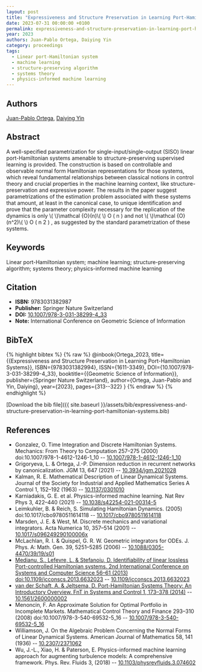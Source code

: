 ```yaml
---
layout: post
title: "Expressiveness and Structure Preservation in Learning Port-Hamiltonian Systems"
date: 2023-07-31 00:00:00 +0100
permalink: expressiveness-and-structure-preservation-in-learning-port-hamiltonian-systems
year: 2023
authors: Juan-Pablo Ortega, Daiying Yin
category: proceedings
tags:
  - Linear port-Hamiltonian system
  - machine learning
  - structure-preserving algorithm
  - systems theory
  - physics-informed machine learning
---
```

 
## Authors
[Juan-Pablo Ortega](authors/juan-pablo-ortega), [Daiying Yin](authors/daiying-yin)
 
## Abstract
A well-specified parametrization for single-input/single-output (SISO) linear port-Hamiltonian systems amenable to structure-preserving supervised learning is provided. The construction is based on controllable and observable normal form Hamiltonian representations for those systems, which reveal fundamental relationships between classical notions in control theory and crucial properties in the machine learning context, like structure-preservation and expressive power. The results in the paper suggest parametrizations of the estimation problem associated with these systems that amount, at least in the canonical case, to unique identification and prove that the parameter complexity necessary for the replication of the dynamics is only \\(  \\)\mathcal {O}(n)\\(  \\) O ( n ) and not \\(  \\)\mathcal {O}(n^2)\\(  \\) O ( n 2 ) , as suggested by the standard parametrization of these systems.
 
## Keywords
Linear port-Hamiltonian system; machine learning; structure-preserving algorithm; systems theory; physics-informed machine learning
 
## Citation
- **ISBN:** 9783031382987
- **Publisher:** Springer Nature Switzerland
- **DOI:** [10.1007/978-3-031-38299-4_33](https://doi.org/10.1007/978-3-031-38299-4_33)
- **Note:** International Conference on Geometric Science of Information
 
## BibTeX
{% highlight bibtex %}
{% raw %}
@inbook{Ortega_2023,
  title={{Expressiveness and Structure Preservation in Learning Port-Hamiltonian Systems}},
  ISBN={9783031382994},
  ISSN={1611-3349},
  DOI={10.1007/978-3-031-38299-4_33},
  booktitle={{Geometric Science of Information}},
  publisher={Springer Nature Switzerland},
  author={Ortega, Juan-Pablo and Yin, Daiying},
  year={2023},
  pages={313--322}
}
{% endraw %}
{% endhighlight %}
 
[Download the bib file]({{ site.baseurl }}/assets/bib/expressiveness-and-structure-preservation-in-learning-port-hamiltonian-systems.bib)
 
## References
- Gonzalez, O. Time Integration and Discrete Hamiltonian Systems. Mechanics: From Theory to Computation 257–275 (2000) doi:10.1007/978-1-4612-1246-1_10 -- [10.1007/978-1-4612-1246-1_10](https://doi.org/10.1007/978-1-4612-1246-1_10)
- Grigoryeva, L. & Ortega, J.-P. Dimension reduction in recurrent networks by canonicalization. JGM 13, 647 (2021) -- [10.3934/jgm.2021028](https://doi.org/10.3934/jgm.2021028)
- Kalman, R. E. Mathematical Description of Linear Dynamical Systems. Journal of the Society for Industrial and Applied Mathematics Series A Control 1, 152–192 (1963) -- [10.1137/0301010](https://doi.org/10.1137/0301010)
- Karniadakis, G. E. et al. Physics-informed machine learning. Nat Rev Phys 3, 422–440 (2021) -- [10.1038/s42254-021-00314-5](https://doi.org/10.1038/s42254-021-00314-5)
- Leimkuhler, B. & Reich, S. Simulating Hamiltonian Dynamics. (2005) doi:10.1017/cbo9780511614118 -- [10.1017/cbo9780511614118](https://doi.org/10.1017/cbo9780511614118)
- Marsden, J. E. & West, M. Discrete mechanics and variational integrators. Acta Numerica 10, 357–514 (2001) -- [10.1017/s096249290100006x](https://doi.org/10.1017/s096249290100006x)
- McLachlan, R. I. & Quispel, G. R. W. Geometric integrators for ODEs. J. Phys. A: Math. Gen. 39, 5251–5285 (2006) -- [10.1088/0305-4470/39/19/s01](https://doi.org/10.1088/0305-4470/39/19/s01)
- [Medianu, S., Lefevre, L. & Stefanoiu, D. Identifiability of linear lossless Port-controlled Hamiltonian systems. 2nd International Conference on Systems and Computer Science 56–61 (2013) doi:10.1109/icconscs.2013.6632023](identifiability-of-linear-lossless-port-controlled-hamiltonian-systems) -- [10.1109/icconscs.2013.6632023](https://doi.org/10.1109/icconscs.2013.6632023)
- [van der Schaft, A. & Jeltsema, D. Port-Hamiltonian Systems Theory: An Introductory Overview. FnT in Systems and Control 1, 173–378 (2014)](port-hamiltonian-systems-theory-an-introductory-overview) -- [10.1561/2600000002](https://doi.org/10.1561/2600000002)
- Menoncin, F. An Approximate Solution for Optimal Portfolio in Incomplete Markets. Mathematical Control Theory and Finance 293–310 (2008) doi:10.1007/978-3-540-69532-5_16 -- [10.1007/978-3-540-69532-5_16](https://doi.org/10.1007/978-3-540-69532-5_16)
- Williamson, J. On the Algebraic Problem Concerning the Normal Forms of Linear Dynamical Systems. American Journal of Mathematics 58, 141 (1936) -- [10.2307/2371062](https://doi.org/10.2307/2371062)
- Wu, J.-L., Xiao, H. & Paterson, E. Physics-informed machine learning approach for augmenting turbulence models: A comprehensive framework. Phys. Rev. Fluids 3, (2018) -- [10.1103/physrevfluids.3.074602](https://doi.org/10.1103/physrevfluids.3.074602)


